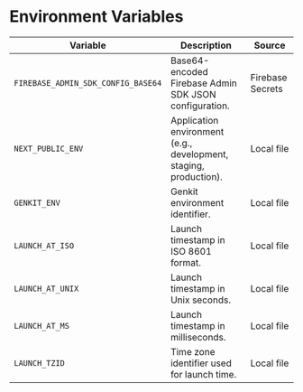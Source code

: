 # Environment Variables

| Variable | Description | Source |
| --- | --- | --- |
| `FIREBASE_ADMIN_SDK_CONFIG_BASE64` | Base64-encoded Firebase Admin SDK JSON configuration. | Firebase Secrets |
| `NEXT_PUBLIC_ENV` | Application environment (e.g., development, staging, production). | Local file |
| `GENKIT_ENV` | Genkit environment identifier. | Local file |
| `LAUNCH_AT_ISO` | Launch timestamp in ISO 8601 format. | Local file |
| `LAUNCH_AT_UNIX` | Launch timestamp in Unix seconds. | Local file |
| `LAUNCH_AT_MS` | Launch timestamp in milliseconds. | Local file |
| `LAUNCH_TZID` | Time zone identifier used for launch time. | Local file |
